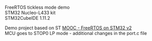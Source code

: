 FreeRTOS tickless mode demo<br>
STM32 Nucleo-L433 kit<br>
STM32CubeIDE 1.11.2<br>

Demo project based on ST [MOOC - FreeRTOS on STM32 v2](https://youtube.com/playlist?list=PLnMKNibPkDnExrAsDpjjF1PsvtoAIBquX)<br>
MCU goes to STOP0 LP mode - additional changes in the port.c file<br>

